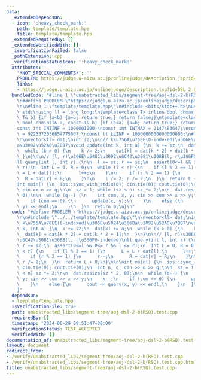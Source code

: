 ```yaml
---
data:
  _extendedDependsOn:
  - icon: ':heavy_check_mark:'
    path: template/template.hpp
    title: template/template.hpp
  _extendedRequiredBy: []
  _extendedVerifiedWith: []
  _isVerificationFailed: false
  _pathExtension: cpp
  _verificationStatusIcon: ':heavy_check_mark:'
  attributes:
    '*NOT_SPECIAL_COMMENTS*': ''
    PROBLEM: https://judge.u-aizu.ac.jp/onlinejudge/description.jsp?id=DSL_2_B
    links:
    - https://judge.u-aizu.ac.jp/onlinejudge/description.jsp?id=DSL_2_B
  bundledCode: "#line 1 \"unabstracted_libs/segment-tree/aoj-dsl-2-b(RSQ).test.cpp\"\
    \n#define PROBLEM \"https://judge.u-aizu.ac.jp/onlinejudge/description.jsp?id=DSL_2_B\"\
    \n\n#line 1 \"template/template.hpp\"\n#include <bits/stdc++.h>\nusing namespace\
    \ std;\nusing ll = long long;\ntemplate<class T> inline bool chmax(T& a, const\
    \ T& b) {if (a<b) {a=b; return true;} return false;}\ntemplate<class T> inline\
    \ bool chmin(T& a, const T& b) {if (b<a) {a=b; return true;} return false;}\n\
    const int INTINF = 1000001000;\nconst int INTMAX = 2147483647;\nconst ll LLMAX\
    \ = 9223372036854775807;\nconst ll LLINF = 1000000000000000000;\n#line 4 \"unabstracted_libs/segment-tree/aoj-dsl-2-b(RSQ).test.cpp\"\
    \n\nvector<ll> dat;\nint sz;\n\n// k\u756A\u76EE(0-indexed)\u306E\u5024\u306B\
    a\u3092\u52A0\u7B97\nvoid update(int k, int a) {\n  k += sz;\n  dat[k] += a;\n\
    \  while (k > 0) {\n    k /= 2;\n    dat[k] = dat[k * 2] + dat[k * 2 + 1];\n \
    \ }\n}\n\n// [l, r)\u306E\u548C\u3092\u6C42\u3081\u308B(l, r\u306F0-indexed)\n\
    ll query(int l, int r) {\n\n  l += sz; r += sz;\n  assert(0<=l && 0<= r && l <=\
    \ r);\n  int L = 0, R = 0;\n  while (l < r) {\n    if (l % 2 == 1) {\n      L\
    \ = L + dat[l];\n      l++;\n    }\n\n    if (r % 2 == 1) {\n      r--;\n    \
    \  R = dat[r] + R;\n    }\n\n    l /= 2; r /= 2;\n  }\n  return L + R;\n}\n\n\n\
    int main() {\n  ios::sync_with_stdio(0); cin.tie(0); cout.tie(0);\n  int n, q;\
    \ cin >> n >> q;\n\n  sz = 1; while (sz < n) sz *= 2;\n\n  dat.resize(sz * 2,\
    \ 0);\n\n  while (q--) {\n    int com, x, y; cin >> com >> x >> y;\n    x--;\n\
    \    if (com == 0) {\n      update(x, y);\n    }\n    else {\n      cout << query(x,\
    \ y) << endl;\n    }\n  }\n  return 0;\n}\n"
  code: "#define PROBLEM \"https://judge.u-aizu.ac.jp/onlinejudge/description.jsp?id=DSL_2_B\"\
    \n\n#include \"../../template/template.hpp\"\n\nvector<ll> dat;\nint sz;\n\n//\
    \ k\u756A\u76EE(0-indexed)\u306E\u5024\u306Ba\u3092\u52A0\u7B97\nvoid update(int\
    \ k, int a) {\n  k += sz;\n  dat[k] += a;\n  while (k > 0) {\n    k /= 2;\n  \
    \  dat[k] = dat[k * 2] + dat[k * 2 + 1];\n  }\n}\n\n// [l, r)\u306E\u548C\u3092\
    \u6C42\u3081\u308B(l, r\u306F0-indexed)\nll query(int l, int r) {\n\n  l += sz;\
    \ r += sz;\n  assert(0<=l && 0<= r && l <= r);\n  int L = 0, R = 0;\n  while (l\
    \ < r) {\n    if (l % 2 == 1) {\n      L = L + dat[l];\n      l++;\n    }\n\n\
    \    if (r % 2 == 1) {\n      r--;\n      R = dat[r] + R;\n    }\n\n    l /= 2;\
    \ r /= 2;\n  }\n  return L + R;\n}\n\n\nint main() {\n  ios::sync_with_stdio(0);\
    \ cin.tie(0); cout.tie(0);\n  int n, q; cin >> n >> q;\n\n  sz = 1; while (sz\
    \ < n) sz *= 2;\n\n  dat.resize(sz * 2, 0);\n\n  while (q--) {\n    int com, x,\
    \ y; cin >> com >> x >> y;\n    x--;\n    if (com == 0) {\n      update(x, y);\n\
    \    }\n    else {\n      cout << query(x, y) << endl;\n    }\n  }\n  return 0;\n\
    }"
  dependsOn:
  - template/template.hpp
  isVerificationFile: true
  path: unabstracted_libs/segment-tree/aoj-dsl-2-b(RSQ).test.cpp
  requiredBy: []
  timestamp: '2024-06-29 08:51:47+09:00'
  verificationStatus: TEST_ACCEPTED
  verifiedWith: []
documentation_of: unabstracted_libs/segment-tree/aoj-dsl-2-b(RSQ).test.cpp
layout: document
redirect_from:
- /verify/unabstracted_libs/segment-tree/aoj-dsl-2-b(RSQ).test.cpp
- /verify/unabstracted_libs/segment-tree/aoj-dsl-2-b(RSQ).test.cpp.html
title: unabstracted_libs/segment-tree/aoj-dsl-2-b(RSQ).test.cpp
---
```

